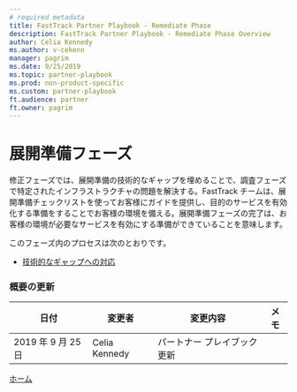 ```yaml
---
# required metadata
title: FastTrack Partner Playbook - Remediate Phase
description: FastTrack Partner Playbook - Remediate Phase Overview
author: Celia Kennedy
ms.author: v-cekenn
manager: pagrim
ms.date: 9/25/2019
ms.topic: partner-playbook
ms.prod: non-product-specific
ms.custom: partner-playbook
ft.audience: partner
ft.owner: pagrim
---
```


# 展開準備フェーズ

修正フェーズでは、展開準備の技術的なギャップを埋めることで、調査フェーズで特定されたインフラストラクチャの問題を解決する。FastTrack チームは、展開準備チェックリストを使ってお客様にガイドを提供し、目的のサービスを有効化する準備をすることでお客様の環境を備える。展開準備フェーズの完了は、お客様の環境が必要なサービスを有効にする準備ができていることを意味します。

このフェーズ内のプロセスは次のとおりです。

- [技術的なギャップへの対応](remediate-address-technical-gaps-partner-jp.md)

### 概要の更新

|日付|変更者|変更内容|メモ|
|---------|---------------|----------------------------|-------------|
|2019 年 9 月 25 日| Celia Kennedy| パートナー プレイブック更新| |

[ホーム](http://partner-docs.microsoft.com)
